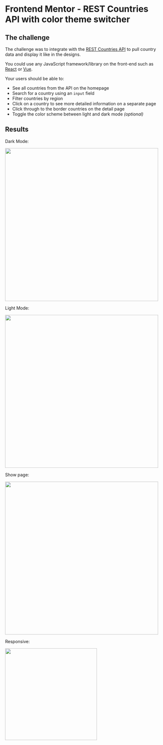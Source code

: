 # Frontend Mentor - REST Countries API with color theme switcher

## The challenge

The challenge was to integrate with the [REST Countries API](https://restcountries.eu) to pull country data and display it like in the designs.

You could use any JavaScript framework/library on the front-end such as [React](https://reactjs.org) or [Vue](https://vuejs.org). 

Your users should be able to:

- See all countries from the API on the homepage
- Search for a country using an `input` field
- Filter countries by region
- Click on a country to see more detailed information on a separate page
- Click through to the border countries on the detail page
- Toggle the color scheme between light and dark mode *(optional)*

## Results

Dark Mode:

<img src="https://user-images.githubusercontent.com/71760740/119536569-22f75f00-bd81-11eb-8654-b6b6695ce6bd.png" width="500px"/>

Light Mode:

<img src="https://user-images.githubusercontent.com/71760740/119536705-49b59580-bd81-11eb-8042-d141f95b8b21.png" width="500px"/>

Show page:

<img src="https://user-images.githubusercontent.com/71760740/119536823-6356dd00-bd81-11eb-8348-c80f16bc15ac.png" width="500px"/>

Responsive:


<img src="https://user-images.githubusercontent.com/71760740/119536787-5cc86580-bd81-11eb-9656-98cf7c0fbcfb.png" width="300px" />



